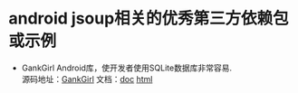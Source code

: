 # android jsoup相关的优秀第三方依赖包或示例

* GankGirl Android库，使开发者使用SQLite数据库非常容易.  
源码地址：[GankGirl](https://github.com/dalingge/GankGirl) 文档：[doc](https://github.com/dalingge/GankGirl/blob/master/README.md) [html](http://dalingge.com/2017/05/09/使用Jsoup抓取干货集中营闲读数据)

